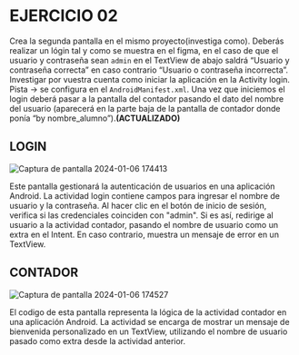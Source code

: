 # EJERCICIO 02

Crea la segunda pantalla en el mismo proyecto(investiga como). Deberás realizar un lógin tal y como se muestra en el figma, en el caso de que el usuario y contraseña sean `admin` en el TextView
de abajo saldrá “Usuario y contraseña correcta” en caso contrario “Usuario o contraseña incorrecta”. Investigar por vuestra cuenta como iniciar la aplicación en la Activity login. Pista → se configura
en el `AndroidManifest.xml`. Una vez que iniciemos el login deberá pasar a la pantalla del contador pasando el dato del nombre del usuario (aparecerá en la parte baja de la pantalla de contador donde 
ponía “by nombre_alumno”).**(ACTUALIZADO)**

## LOGIN
![Captura de pantalla 2024-01-06 174413](https://github.com/anavarroo/NavarroVegaM02/assets/117681310/b7fe4623-6777-4a1e-8902-dcd0030d3a81)

Este pantalla gestionará la autenticación de usuarios en una aplicación Android. La actividad login contiene campos para ingresar el nombre de usuario y la contraseña. Al hacer clic en el botón de inicio de sesión, verifica si las credenciales coinciden con "admin". Si es así, redirige al usuario a la actividad contador, pasando el nombre de usuario como un extra en el Intent. En caso contrario, muestra un mensaje de error en un TextView. 

## CONTADOR
![Captura de pantalla 2024-01-06 174527](https://github.com/anavarroo/NavarroVegaM02/assets/117681310/841047a3-d710-4629-a9c2-c2ee72d2d436)

El codigo de esta pantalla representa la lógica de la actividad contador en una aplicación Android. La actividad se encarga de mostrar un mensaje de bienvenida personalizado en un TextView, utilizando el nombre de usuario pasado como extra desde la actividad anterior. 

